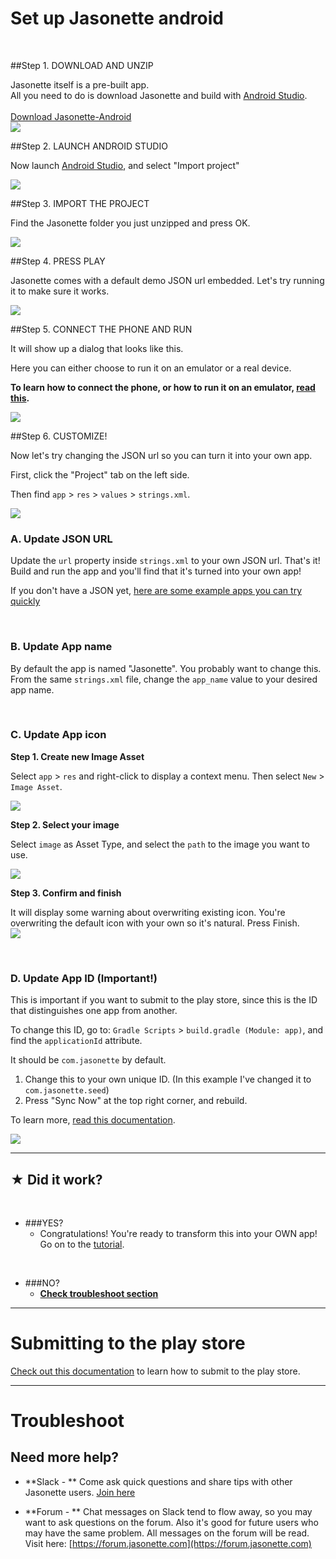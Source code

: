 <h1><i class='icon fa-android'></i> Set up Jasonette android</h1>

<br>

##Step 1. DOWNLOAD AND UNZIP

<div class='well'>
Jasonette itself is a pre-built app.<br>All you need to do is download Jasonette and build with <a href='https://developer.android.com/studio/index.html'>Android Studio</a>.
<br><br>
<a href='https://github.com/Jasonette/JASONETTE-Android/archive/master.zip' class='btn'><i class='fa fa-download'></i> Download Jasonette-Android</a>
</div>

<img src='../images/android_1.png' class='large'>

<br>

##Step 2. LAUNCH ANDROID STUDIO

Now launch [Android Studio](https://developer.android.com/studio/index.html), and select "Import project"

<img src='../images/android_2.png' class='large'>

##Step 3. IMPORT THE PROJECT

Find the Jasonette folder you just unzipped and press OK.

<img src='../images/android_3.png' class='large'>

##Step 4. PRESS PLAY

Jasonette comes with a default demo JSON url embedded. Let's try running it to make sure it works.

<img src='../images/android_4.png' class='large'>


##Step 5. CONNECT THE PHONE AND RUN

It will show up a dialog that looks like this.

Here you can either choose to run it on an emulator or a real device.

**To learn how to connect the phone, or how to run it on an emulator, [read this](https://developer.android.com/training/basics/firstapp/running-app.html).**

<img src='../images/android_7.png' class='large'>

##Step 6. CUSTOMIZE!

Now let's try changing the JSON url so you can turn it into your own app.

First, click the "Project" tab on the left side.

Then find `app` > `res` > `values` > `strings.xml`.

<img src='../images/stringsxml.png' class='large'>

<br>

### A. Update JSON URL

Update the `url` property inside `strings.xml` to your own JSON url. That's it! Build and run the app and you'll find that it's turned into your own app!

If you don't have a JSON yet, [here are some example apps you can try quickly](/examples)

<br>

### B. Update App name

By default the app is named "Jasonette". You probably want to change this. From the same `strings.xml` file, change the `app_name` value to your desired app name.

<br>

### C. Update App icon


**Step 1. Create new Image Asset**

Select `app` > `res` and right-click to display a context menu. Then select `New` > `Image Asset`. 

<img src='../images/icon_step1.png' class='large'>

<br>

**Step 2. Select your image**

Select `image` as Asset Type, and select the `path` to the image you want to use.

<img src='../images/icon_step2.png' class='large'>

<br>

**Step 3. Confirm and finish**

It will display some warning about overwriting existing icon. You're overwriting the default icon with your own so it's natural. Press Finish.
<br>
<img src='../images/icon_step3.png' class='large'>

<br>


### D. Update App ID (Important!)

This is important if you want to submit to the play store, since this is the ID that distinguishes one app from another.

To change this ID, go to: `Gradle Scripts` > `build.gradle (Module: app)`, and find the `applicationId` attribute.

It should be `com.jasonette` by default.

1. Change this to your own unique ID. (In this example I've changed it to `com.jasonette.seed`)
2. Press "Sync Now" at the top right corner, and rebuild.

To learn more, [read this documentation](https://developer.android.com/studio/build/application-id.html).

<img src='../images/gradle.png' class='large'>

<br>



---

## ★ Did it work?

<br>

  - ###YES?
    - Congratulations! You're ready to transform this into your OWN app! Go on to the [tutorial](../#step-2-learn).

<br>

  - ###NO?
    - **[Check troubleshoot section](#troubleshoot)**

---

# Submitting to the play store

[Check out this documentation](https://support.google.com/googleplay/android-developer/answer/113469?hl=en) to learn how to submit to the play store.

---

# Troubleshoot

## Need more help?

  - **Slack - **  Come ask quick questions and share tips with other Jasonette users. [Join here](https://jasonette.herokuapp.com)

	<script async defer src="https://jasonette.herokuapp.com/slackin.js?large"></script>

  - **Forum - **  Chat messages on Slack tend to flow away, so you may want to ask questions on the forum. Also it's good for future users who may have the same problem. All messages on the forum will be read. Visit here: [https://forum.jasonette.com](https://forum.jasonette.com)

